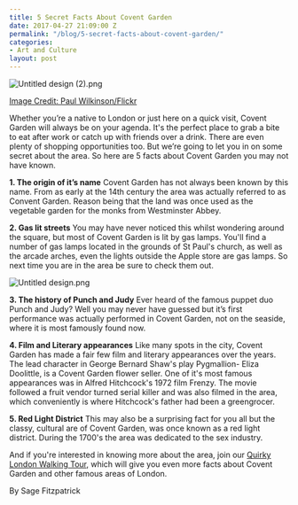 ```yaml
---
title: 5 Secret Facts About Covent Garden
date: 2017-04-27 21:09:00 Z
permalink: "/blog/5-secret-facts-about-covent-garden/"
categories:
- Art and Culture
layout: post
---
```


![Untitled design (2).png](/uploads/Untitled%20design%20(2).png)

[Image Credit: Paul Wilkinson/Flickr](https://www.flickr.com/photos/eepaul/12328412823/in/photolist-jMqkBM-qPa5mz-ktijEH-a6X2tX-aJVxk-aBLynS-4o4mox-4odDWX-71gSwu-5nCcjR-2ABcZ-ZF9fX-9xooZK-7E4xd5-hqwvrC-HX6bB-pSAHSB-gw5eWn-71cTRB-q3pKeE-TwUSQR-hTWAcF-4G9rTr-hPsYLB-xHUzN-7onPVg-7orK3Q-S6RoHF-TKQBA2-7onQ3M-bpWdBg-renWwA-71cTGz-569Z43-9wK1Pq-5HXcDE-bjTnkX-9wFG2M-9wJENN-9wFFVx-iyrQbL-bWwGFC-dmdFMG-713eMR-9wFFqc-hqwxE6-9wJEUj-dDQxQQ-edDBbk-q2Wz1n)

Whether you’re a native to London or just here on a quick visit, Covent Garden will always be on your agenda. It's the perfect place to grab a bite to eat after work or catch up with friends over a drink. There are even plenty of shopping opportunities too. But we’re going to let you in on some secret about the area. So here are 5 facts about Covent Garden you may not have known.

**1. The origin of it’s name**
Covent Garden has not always been known by this name. From as early at the 14th century the area was actually referred to as Convent Garden. Reason being that the land was once used as the vegetable garden for the monks from Westminster Abbey.

**2. Gas lit streets**
You may have never noticed this whilst wondering around the square, but most of Covent Garden is lit by gas lamps. You'll find a number of gas lamps located in the grounds of St Paul's church, as well as the arcade arches, even the lights outside the Apple store are gas lamps. So next time you are in the area be sure to check them out.

![Untitled design.png](/uploads/Untitled%20design.png)

**3. The history of Punch and Judy**
Ever heard of the famous puppet duo Punch and Judy? Well you may never have guessed but it’s first performance was actually performed in Covent Garden, not on the seaside, where it is most famously found now.

**4. Film and Literary appearances**
Like many spots in the city, Covent Garden has made a fair few film and literary appearances over the years. The lead character in George Bernard Shaw's play Pygmallion- Eliza Doolittle, is a Covent Garden flower seller. One of it's most famous appearances was in Alfred Hitchcock's  1972 film Frenzy. The movie followed a fruit vendor turned serial killer and was also filmed in the area, which conveniently is where Hitchcock's father had been a greengrocer.

**5. Red Light District**
This may also be a surprising fact for you all but the classy, cultural are of Covent Garden, was once known as a red light district. During the 1700's the area was dedicated to the sex industry.

And if you're interested in knowing more about the area, join our [Quirky London Walking Tour](https://www.flickr.com/photos/eepaul/12328412823/in/photolist-jMqkBM-qPa5mz-ktijEH-a6X2tX-aJVxk-aBLynS-4o4mox-4odDWX-71gSwu-5nCcjR-2ABcZ-ZF9fX-9xooZK-7E4xd5-hqwvrC-HX6bB-pSAHSB-gw5eWn-71cTRB-q3pKeE-TwUSQR-hTWAcF-4G9rTr-hPsYLB-xHUzN-7onPVg-7orK3Q-S6RoHF-TKQBA2-7onQ3M-bpWdBg-renWwA-71cTGz-569Z43-9wK1Pq-5HXcDE-bjTnkX-9wFG2M-9wJENN-9wFFVx-iyrQbL-bWwGFC-dmdFMG-713eMR-9wFFqc-hqwxE6-9wJEUj-dDQxQQ-edDBbk-q2Wz1n), which will give you even more facts about Covent Garden and other famous areas of London.

By Sage Fitzpatrick
